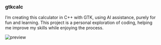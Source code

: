 ### gtkcalc
I’m creating this calculator in C++ with GTK, using AI assistance, purely for fun and learning. This project is a personal exploration of coding, helping me improve my skills while enjoying the process.

![preview](https://github.com/user-attachments/assets/7906906d-8aa8-4fe0-9be8-6d07401a5c35)
